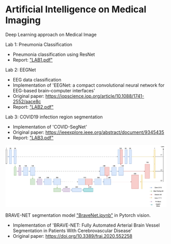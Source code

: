 # Artificial Intelligence on Medical Imaging
Deep Learning approach on Medical Image

Lab 1: Pneumonia Classification
- Pneumonia classification using ResNet
- Report: ["LAB1.pdf"]([https://github.com/xup6YJ/Medical-AI/blob/main/LAB1/LAB1.pdf])

Lab 2: EEGNet
- EEG data classification 
- Implementation of 'EEGNet: a compact convolutional neural network for EEG-based brain–computer interfaces'
- Original paper: https://iopscience.iop.org/article/10.1088/1741-2552/aace8c
- Report: ["LAB2.pdf"]([https://github.com/xup6YJ/Medical-AI/blob/main/LAB2/LAB2.pdf])
  
Lab 3: COVID19 infection region segmentation
- Implementation of 'COVID-SegNet'
- Original paper: https://ieeexplore.ieee.org/abstract/document/9345435
- Report: ["LAB3.pdf"]([https://github.com/xup6YJ/Medical-AI/blob/main/LAB3/LAB3.pdf])
<p align="center">
  <img src="LAB3/DSeg_Unet.png">
</p>

BRAVE-NET segmentation model ["BraveNet.ipynb"](https://github.com/xup6YJ/Medical-Image-Analysis/blob/main/Model_arch/BraveNet.ipynb) in Pytorch vision.
- Implementation of 'BRAVE-NET: Fully Automated Arterial Brain Vessel Segmentation in Patients With Cerebrovascular Disease'
- Original paper: https://doi.org/10.3389/frai.2020.552258


